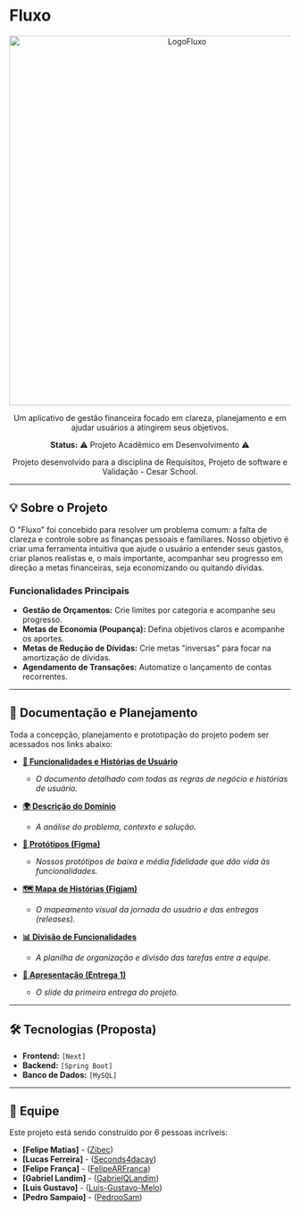 # Fluxo 

<p align="center">
  <img width="621" height="662" alt="LogoFluxo" src="https://github.com/user-attachments/assets/f0f23b0e-d540-498b-b4a3-4b33f89caf6e" />
</p>

<p align="center">
  Um aplicativo de gestão financeira focado em clareza, planejamento e em ajudar usuários a atingirem seus objetivos.
</p>

<p align="center">
  <strong>Status:</strong> ⚠️ Projeto Acadêmico em Desenvolvimento ⚠️
</p>
<p align="center">
  Projeto desenvolvido para a disciplina de Requisitos, Projeto de software e Validação - Cesar School.
</p>

---

## 💡 Sobre o Projeto

O "Fluxo" foi concebido para resolver um problema comum: a falta de clareza e controle sobre as finanças pessoais e familiares. Nosso objetivo é criar uma ferramenta intuitiva que ajude o usuário a entender seus gastos, criar planos realistas e, o mais importante, acompanhar seu progresso em direção a metas financeiras, seja economizando ou quitando dívidas.

### Funcionalidades Principais

* **Gestão de Orçamentos:** Crie limites por categoria e acompanhe seu progresso.
* **Metas de Economia (Poupança):** Defina objetivos claros e acompanhe os aportes.
* **Metas de Redução de Dívidas:** Crie metas "inversas" para focar na amortização de dívidas.
* **Agendamento de Transações:** Automatize o lançamento de contas recorrentes.

---

## 🔗 Documentação e Planejamento

Toda a concepção, planejamento e prototipação do projeto podem ser acessados nos links abaixo:

* **[📄 Funcionalidades e Histórias de Usuário](https://docs.google.com/document/d/1YD99bOzKzghznqJo460uFqJ5TbKgA2w01YyB5aWlwvA/edit?usp=sharing)**
    * *O documento detalhado com todas as regras de negócio e histórias de usuário.*

* **[🌍 Descrição do Domínio](https://docs.google.com/document/d/18LDAQ5RxZZley_TiPntn0mVNEMiJ_UUW9PdBY66zBhM/edit?usp=sharing)**
    * *A análise do problema, contexto e solução.*

* **[🎨 Protótipos (Figma)](https://www.figma.com/files/team/1538184058540126409/all-projects?fuid=1350454404058152685)**
    * *Nossos protótipos de baixa e média fidelidade que dão vida às funcionalidades.*

* **[🗺️ Mapa de Histórias (Figjam)](https://www.figma.com/board/j6oB6wHaRZfB2iKOzUdtwy/Figjam?t=rx02Mwlf12qIfmal-0)**
    * *O mapeamento visual da jornada do usuário e das entregas (releases).*

* **[📊 Divisão de Funcionalidades](https://docs.google.com/spreadsheets/d/1t92giffg4_3fWzn12EcefGPzbG3hpNor4TrYLyCI4VA/edit?gid=1765468141#gid=1765468141)**
    * *A planilha de organização e divisão das tarefas entre a equipe.*

* **[🎤 Apresentação (Entrega 1)](https://www.canva.com/design/DAG2P1fI5Nc/69AhBmnOIqaNuej20L2q7A/edit?utm_content=DAG2P1fI5Nc&utm_campaign=designshare&utm_medium=link2&utm_source=sharebutton)**
    * *O slide da primeira entrega do projeto.*

---

## 🛠️ Tecnologias (Proposta)

* **Frontend:** `[Next]`
* **Backend:** `[Spring Boot]`
* **Banco de Dados:** `[MySQL]`

---

## 👥 Equipe

Este projeto está sendo construído por 6 pessoas incríveis:

* **[Felipe Matias]** - ([Zibec](https://github.com/zibec))
* **[Lucas Ferreira]** - ([Seconds4dacay](https://github.com/seconds4decay))
* **[Felipe França]** - ([FelipeARFranca](https://github.com/FelipeARFranca))
* **[Gabriel Landim]** - ([GabrielQLandim](https://github.com/GabrielQlandim))
* **[Luis Gustavo]** - ([Luis-Gustavo-Melo](https://github.com/Luis-Gustavo-Melo))
* **[Pedro Sampaio]** - ([PedrooSam](https://github.com/PedrooSam))
